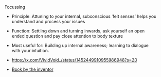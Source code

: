 

Focussing
- Principle: Attuning to your internal, subconscious ‘felt senses’ helps you understand and process your issues
- Function: Settling down and turning inwards, ask yourself an open ended question and pay close attention to body texture
- Most useful for: Building up internal awareness; learning to dialogue with your intuition.

- https://x.com/VividVoid_/status/1452449910955986948?s=20
- [Book by the inventor](https://www.goodreads.com/en/book/show/666175)
